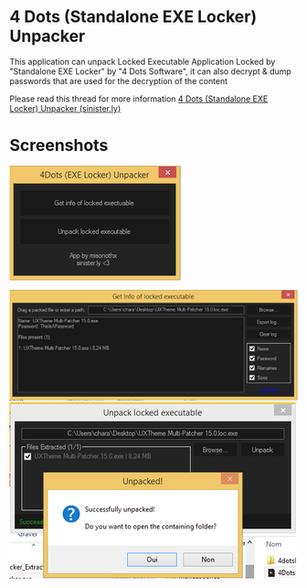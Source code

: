 # 4 Dots (Standalone EXE Locker) Unpacker

This application can unpack Locked Executable Application Locked by "Standalone EXE Locker" by "4 Dots Software", it can also decrypt & dump passwords that are used for the decryption of the content

Please read this thread for more information [4 Dots (Standalone EXE Locker) Unpacker (sinister.ly)](temp)

# Screenshots

![Start](KRcGpX_STtu3IKFB8zH_Tw.png)

![Scan Form](t2uqMxMSREy6jfds-wCPyA.png)
![Unpack Form](UCKYe6_ATA_gxAutyOkwYQ.png)
